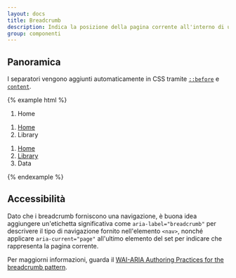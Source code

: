 ```yaml
---
layout: docs
title: Breadcrumb
description: Indica la posizione della pagina corrente all'interno di una gerarchia di navigazione che aggiunge automaticamente i separatori tramite CSS.
group: componenti
---
```


## Panoramica

I separatori vengono aggiunti automaticamente in CSS tramite [`::before`](https://developer.mozilla.org/en-US/docs/Web/CSS/::before) e [`content`](https://developer.mozilla.org/en-US/docs/Web/CSS/content).

{% example html %}
<nav aria-label="breadcrumb">
  <ol class="breadcrumb">
    <li class="breadcrumb-item active" aria-current="page">Home</li>
  </ol>
</nav>

<nav aria-label="breadcrumb">
  <ol class="breadcrumb">
    <li class="breadcrumb-item"><a href="#">Home</a></li>
    <li class="breadcrumb-item active" aria-current="page">Library</li>
  </ol>
</nav>

<nav aria-label="breadcrumb">
  <ol class="breadcrumb">
    <li class="breadcrumb-item"><a href="#">Home</a></li>
    <li class="breadcrumb-item"><a href="#">Library</a></li>
    <li class="breadcrumb-item active" aria-current="page">Data</li>
  </ol>
</nav>
{% endexample %}

## Accessibilità

Dato che i breadcrumb forniscono una navigazione, è buona idea aggiungere un'etichetta significativa come `aria-label="breadcrumb"` per descrivere il tipo di navigazione fornito nell'elemento `<nav>`, nonché applicare `aria-current="page"` all'ultimo elemento del set per indicare che rappresenta la pagina corrente.

Per maggiorni informazioni, guarda il [WAI-ARIA Authoring Practices for the breadcrumb pattern](https://www.w3.org/TR/wai-aria-practices/#breadcrumb).
